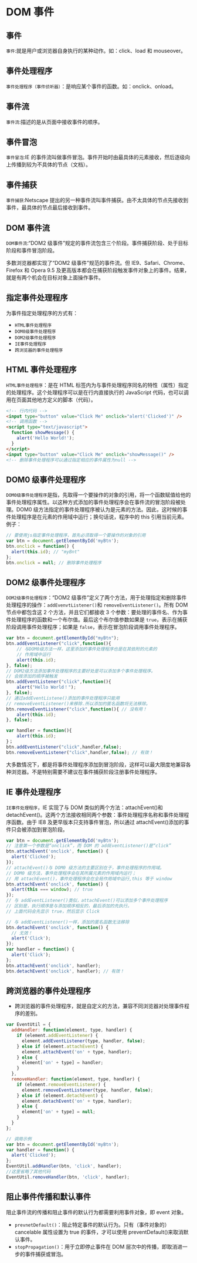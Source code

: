 # DOM 事件

## 事件

`事件`:就是用户或浏览器自身执行的某种动作。如：click、load 和 mouseover。

## 事件处理程序

`事件处理程序（事件侦听器）`：是响应某个事件的函数。如：onclick、onload。

## 事件流

`事件流`:描述的是从页面中接收事件的顺序。

## 事件冒泡

`事件冒泡`:IE 的事件流叫做事件冒泡。事件开始时由最具体的元素接收，然后逐级向上传播到较为不具体的节点（文档）。

## 事件捕获

`事件捕获`:Netscape 提出的另一种事件流叫事件捕获。由不太具体的节点先接收到事件，最具体的节点最后接收到事件。

## DOM 事件流

`DOM事件流`:“DOM2 级事件”规定的事件流包含三个阶段。事件捕获阶段、处于目标阶段和事件冒泡阶段。

多数浏览器都实现了“DOM2 级事件”规范的事件流。但 IE9、Safari、Chrome、Firefox 和 Opera 9.5 及更高版本都会在捕获阶段触发事件对象上的事件。结果，就是有两个机会在目标对象上面操作事件。

## 指定事件处理程序

为事件指定处理程序的方式有：

- `HTML事件处理程序`
- `DOM0级事件处理程序`
- `DOM2级事件处理程序`
- `IE事件处理程序`
- `跨浏览器的事件处理程序`

## HTML 事件处理程序

`HTML事件处理程序`：是在 HTML 标签内为与事件处理程序同名的特性（属性）指定的处理程序。这个处理程序可以是在行内直接执行的 JavaScript 代码，也可以调用在页面其他地方定义的脚本（代码）。

```html
<!-- 行内代码 -->
<input type="button" value="Click Me" onclick="alert('Clicked')" />
<!-- 调用函数 -->
<script type="text/javascript">
  function showMessage() {
    alert('Hello World!');
  }
</script>
<input type="button" value="Click Me" onclick="showMessage()" />
<!-- 删除事件处理程序可以通过指定相应的事件属性为null -->
```

## DOM0 级事件处理程序

`DOM0级事件处理程序`是指，先取得一个要操作的对象的引用，将一个函数赋值给他的事件处理程序属性。以这种方式添加的事件处理程序会在事件流的冒泡阶段被处理。DOM0 级方法指定的事件处理程序被认为是元素的方法。因此，这时候的事件处理程序是在元素的作用域中运行；换句话说，程序中的 this 引用当前元素。例子：

```js
// 要使用js指定事件处理程序，首先必须取得一个要操作的对象的引用
var btn = document.getElementById('myBtn');
btn.onclick = function() {
  alert(this.id); // "myBnt"
};
btn.onclick = null; // 删除事件处理程序
```

## DOM2 级事件处理程序

`DOM2级事件处理程序`：“DOM2 级事件”定义了两个方法，用于处理指定和删除事件处理程序的操作：`addEvenvtListener()`和 `removeEventListener()`。所有 DOM 节点中都包含这 2 个方法，并且它们都接收 3 个参数：要处理的事件名、作为事件处理程序的函数和一个布尔值。最后这个布尔值参数如果是 `true`，表示在捕获阶段调用事件处理程序；如果是 `false`，表示在冒泡阶段调用事件处理程序。

```js
var btn = document.getElementById("myBtn");
btn.addEventListener("click",function(){
    // 与DOM0级方法一样，这里添加的事件处理程序也是在其依附的元素的
    // 作用域中运行
    alert(this.id);
}, false);
// DOM2级方法添加事件处理程序的主要好处是可以添加多个事件处理程序。
// 会按添加的顺序被触发
btn.addEventListener("click",function(){
    alert("Hello World！");
}, false);
// 通过addEventListene()添加的事件处理程序只能用
// removeEventListener()来移除.所以添加的匿名函数将无法移除。
btn.removeEventListener("click",function(){ // 没有用！
    alert(this.id);
}, false);

var handler = function(){
    alert(this.id);
}；
btn.addEventListener("click",handler,false);
btn.removeEventListener("click",handler,false); // 有效！
```

大多数情况下，都是将事件处理程序添加到冒泡阶段，这样可以最大限度地兼容各种浏览器。不是特别需要不建议在事件捕获阶段注册事件处理程序。

## IE 事件处理程序

`IE事件处理程序`，IE 实现了与 DOM 类似的两个方法：attachEvent()和 detachEvent()。这两个方法接收相同两个参数：事件处理程序名称和事件处理程序函数。由于 IE8 及更早版本只支持事件冒泡，所以通过 attachEvent()添加的事件只会被添加到冒泡阶段。

```js
var btn = document.getElememtById('myBtn');
// 注意第一个参数是“onclick”，而 DOM 的 addEventListener()是“click”
btn.attachEvent('onclick', function() {
  alert('Clicked');
});
// attachEvent()与 DOM0 级方法的主要区别在于，事件处理程序的作用域。
// DOM0 级方法，事件处理程序会在其所属元素的作用域内运行；
// 用 attachEvent()，事件处理程序会在全局作用域中运行,this 等于 window
btn.attachEvent('onclick', function() {
  alert(this === window); // true
});
// 与 addEventListener()类似，attachEvent()可以添加多个事件处理程序
// 区别是，执行顺序是与添加顺序相反的，最后添加的先执行。
// 上面代码会先显示 true，然后显示 Click

// 与 addEventListener()一样，添加的匿名函数无法移除
btn.detachEvent('onclick', function() {
  // 无效！
  alert('Click');
});
var handler = function() {
  alert('Click');
};
btn.attachEvent('onclick', handler);
btn.detachEvent('onclick', handler); // 有效！
```

## 跨浏览器的事件处理程序

- 跨浏览器的事件处理程序，就是自定义的方法，兼容不同浏览器对处理事件程序的差别。

```js
var EventUtil = {
  addHandler: function(element, type, handler) {
    if (element.addEventListener) {
      element.addEventListener(type, handler, false);
    } else if (element.attachEvent) {
      element.attachEvent('on' + type, handler);
    } else {
      element['on' + type] = handler;
    }
  },
  removeHandler: function(element, type, handler) {
    if (element.removeEventListener) {
      element.removeEventListener(type, handler, false);
    } else if (element.detachEvent) {
      element.detachEvent('on' + type, handler);
    } else {
      element['on' + type] = null;
    }
  }
};

// 调用示例
var btn = document.getElementById('myBtn');
var handler = function() {
  alert('Clicked');
};
EventUtil.addHandler(btn, 'click', handler);
//这里省略了其他代码
EventUtil.removeHandler(btn, 'click', handler);
```

## 阻止事件传播和默认事件

阻止事件流的传播和阻止事件的默认行为都需要利用事件对象，即 event 对象。

- `prevnetDefault()`：阻止特定事件的默认行为。只有（事件对象的）cancelable 属性设置为 true 的事件，才可以使用 preventDefault()来取消默认事件。
- `stopPropagation()`：用于立即停止事件在 DOM 层次中的传播，即取消进一步的事件捕获或冒泡。
